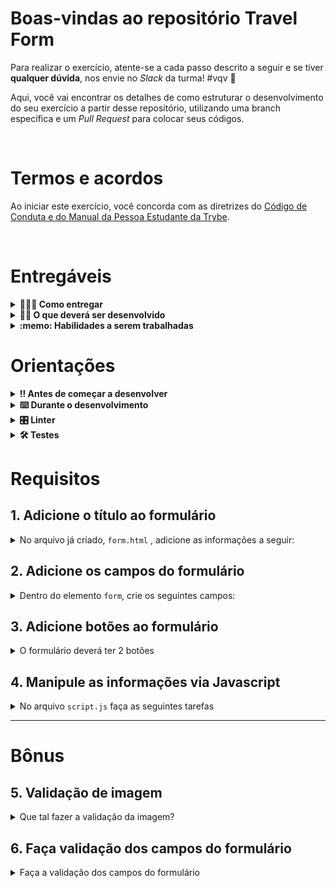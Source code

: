 # Boas-vindas ao repositório Travel Form

Para realizar o exercício, atente-se a cada passo descrito a seguir e se tiver **qualquer dúvida**, nos envie no _Slack_ da turma! #vqv 🚀

Aqui, você vai encontrar os detalhes de como estruturar o desenvolvimento do seu exercício a partir desse repositório, utilizando uma branch específica e um _Pull Request_ para colocar seus códigos.

<br />

# Termos e acordos

Ao iniciar este exercício, você concorda com as diretrizes do [Código de Conduta e do Manual da Pessoa Estudante da Trybe](https://app.betrybe.com/learn/student-manual/codigo-de-conduta-da-pessoa-estudante).

<br />

# Entregáveis

<details>
  <summary><strong>🤷🏽‍♀️ Como entregar</strong></summary><br />

Para entregar o seu exercício, você deverá criar um _Pull Request_ neste repositório.

Lembre-se que você pode consultar nosso conteúdo sobre [Git & GitHub](https://app.betrybe.com/learn/course/5e938f69-6e32-43b3-9685-c936530fd326/module/fc998c60-386e-46bc-83ca-4269beb17e17/section/fe827a71-3222-4b4d-a66f-ed98e09961af/day/1a530297-e176-4c79-8ed9-291ae2950540/lesson/2b2edce7-9c49-4907-92a2-aa571f823b79) e nosso [Blog - Git & GitHub](https://blog.betrybe.com/tecnologia/git-e-github/) sempre que precisar!

</details>

<details>
  <summary><strong>👨‍💻 O que deverá ser desenvolvido</strong></summary><br />

Neste exercício, iremos criar um formulário para concorrer a uma viagem.

Imagine você, uma pessoa desenvolvedora depois de formada, planejando as suas maravilhosas e merecidas férias.

Enquanto pesquisa roteiros você se depara com um anúncio do concurso Trybe Travel, que irá premiar com uma viagem totalmente paga e com várias opções de destino. Isso tudo para pessoa que desenvolver a melhor página com a proposta do concurso. Como você imagina que seria a página para concorrer a essa viagem?

Concorda que seria uma espécie de formulário?

💡Veja a seguir, um exemplo como pode ficar a aparência do exercício depois de pronto. Lembre-se de que você pode e deve ir além para deixá-lo com a sua cara e impressionar todas as pessoas!

![exemplo](/img/exemplo.png)

O seu Pull Request deverá conter obrigatoriamente os arquivos `forms.html` e `script.js` com sua devida lógica implementada.

- Não é necessário criar o arquivo `forms.html`, pois ele já está criado.  **Durante a resolução dos requisitos, crie o costume de adicionar IDs em elementos únicos e classes em elementos com comportamentos similares, pois isso facilitará muito sua vida como pessoa desenvolvedora.**

**De olho na dica 👀:**

- Para verificar em tempo real como está ficando seu formulário é só usar a extensão `live Server` no _VSCode_;

<br />
</details>

<details>
  <summary><strong>:memo: Habilidades a serem trabalhadas</strong></summary><br />

Neste exercício, verificamos se você é capaz de:

- Criar e manipular elementos HTML;

- Colocar em prática o uso do `preventDefault`;

- Desenvolver ainda mais o seu raciocínio lógico.

</details>

# Orientações

<details>
  <summary><strong>‼️ Antes de começar a desenvolver</strong></summary><br />

1. Clone o repositório

- Use o comando: `git clone git@github.com:tryber/sd-0x-exercise-travel-form`.
- Entre na pasta do repositório que você acabou de clonar:
  - `cd sd-0x-exercise-travel-form`

2. Instale as dependências

- `npm install`.

3. Crie uma branch a partir da branch `main`

- Verifique se você está na branch `main`
  - Exemplo: `git branch`
- Se não estiver, mude para a branch `main`
  - Exemplo: `git checkout main`
- Agora crie uma branch à qual você vai submeter os `commits` do seu exercício
  - Você deve criar uma branch no seguinte formato: `nome-sobrenome-nome-do-exercício`
  - Exemplo: `git checkout -b maria-soares-exercise-travel-form`

4. Crie na raiz do exercício os arquivos que você precisará desenvolver:

- Verifique que você está na raiz do exercício:
  - Exemplo: `pwd` -> o retorno vai ser algo tipo _/home/maria/code/**sd-0x-exercise-travel-form**_ no Linux ou _/Users/maria/code/**sd-0x-exercise-travel-form**_ no Mac.
- O arquivo HTML que você usará já foi criado, é o `form.html`.
- Crie os arquivos style.css para estilizar seu formulário:
  - Exemplo: `touch style.css`

5. Adicione as mudanças ao _stage_ do Git e faça um `commit`

- Verifique que as mudanças ainda não estão no _stage_:
  - Exemplo: `git status` (devem aparecer listados os novos arquivos em vermelho)
- Adicione o novo arquivo ao _stage_ do Git:
  - Exemplo:
    - `git add .` (adicionando todas as mudanças - _que estavam em vermelho_ - ao stage do Git)
    - `git status` (devem aparecer listados os arquivos em verde)
- Faça o `commit` inicial:
  - Exemplo:
    - `git commit -m 'iniciando o exercício. VAMOS COM TUDO :rocket:'` (fazendo o primeiro commit)
    - `git status` (deve aparecer uma mensagem, por exemplo: _nothing to commit_)

6. Adicione a sua branch com o novo `commit` ao repositório remoto

- Usando o exemplo anterior: `git push -u origin maria-soares-exercise-travel-form`

7. Crie um novo `Pull Request` _(PR)_

- Vá até a página de _Pull Requests_ do [repositório no GitHub](https://github.com/betrybe/sd-0x-exercise-travel-form/pulls)
  - Clique no botão verde _"New pull request"_
  - Clique na caixa de seleção _"Compare"_ e escolha a sua branch **com atenção**
- Coloque um título para o seu _Pull Request_
  - Exemplo: _"Cria tela de busca"_
- Clique no botão verde _"Create pull request"_


- Adicione uma descrição para o _Pull Request_, um título nítido que o identifique, e clique no botão verde _"Create pull request"_

 <img width="1335" alt="Exemplo de pull request" src="/img/pull_request-img.png">

- Volte até a [página de _Pull Requests_ do repositório](https://github.com/betrybe/sd-0x-exercise-travel-form/pulls) e confira que o seu _Pull Request_ está criado

</details>

<details>
  <summary><strong>⌨️ Durante o desenvolvimento</strong></summary><br />

Faça `commits` das alterações que você fizer no código regularmente, pois assim você garante visibilidade para o time da Trybe e treina essa prática para o mercado de trabalho 🙂;

- Lembre-se de sempre após um (ou alguns) `commits` atualizar o repositório remoto;
- Os comandos que você utilizará com mais frequência são:

  - `git status` _(para verificar o que está em vermelho - fora do stage - e o que está em verde - no stage)_;
  - `git add` _(para adicionar arquivos ao stage do Git)_;
  - `git commit` _(para criar um commit com os arquivos que estão no stage do Git)_;
  - `git push -u origin nome-da-branch` _(para enviar o commit para o repositório remoto na primeira vez que fizer o `push` de uma nova branch)_;
  - `git push` _(para enviar o commit para o repositório remoto após o passo anterior)_.

</details>

<details>
<summary><strong>🎛 Linter</strong></summary><br />

Para garantir a qualidade do código, vamos utilizar neste exercício o `ESLint`. Assim o código estará alinhado com as boas práticas de desenvolvimento, sendo mais legível e de fácil manutenção! Para poder rodar o `ESLint` certifique-se de ter executado o comando `npm install` dentro do repositório.

Para rodá-los localmente no repositório, execute os comandos abaixo:

```bash
npm run lint
```

Se a análise do `ESLint` encontrar problemas no seu código, tais problemas serão mostrados no seu terminal. Se não houver problema no seu código, nada será impresso no seu terminal.

Você pode também instalar o plugin do `ESLint` no `VSCode`. Para isso, basta fazer o download do [plugin `ESLint`](https://marketplace.visualstudio.com/items?itemName=dbaeumer.vscode-eslint) e instalá-lo.

Em caso de dúvidas, confira o material na plataforma sobre [ESLint e Stylelint](https://app.betrybe.com/learn/course/5e938f69-6e32-43b3-9685-c936530fd326/module/f04cdb21-382e-4588-8950-3b1a29afd2dd/section/3b1546b5-f7bc-40f7-a674-77b16c408756/lesson/0c9e8c0e-24c3-4526-ba6b-60d95913e022).

</details>

<details>
  <summary><strong>🛠 Testes</strong></summary><br />

⚠️**AVISO**: Muito cuidado com os nomes dos arquivos. Estes devem ser **exatamente iguais** a `forms.html` e `script.js`.

## Cypress

O Cypress é uma ferramenta de teste de front-end desenvolvida para a web.

Antes de utilizá-lo, certifique-se de ter executado o comando `npm install` dentro do projeto.

Você pode rodar o cypress localmente para verificar se seus requisitos estão passando. Para isso, execute um dos seguintes comandos:

Para executar os testes e vê-los rodando em uma janela de navegador:

```bash
npm run cypress:open
```

Após executar o comando acima, será aberta uma janela de navegador e então basta clicar no nome do arquivo de teste que quiser executar (project.spec.js).

Você também pode assistir a [este vídeo](https://vimeo.com/539240375/a116a166b9) 😉🎙

</details>

# Requisitos

## 1. Adicione o título ao formulário

<details>
  <summary>No arquivo já criado, <code>form.html</code> , adicione as informações a seguir:</summary><br>

- Adicione o título, que deverá ficar em uma tag `h1` e possuir o id `title`;
- O título deve ter o texto `Formulário Trybe Travel`;
- Crie a tag `form` que deve conter o id `main-form`.

**O que será testado:**

- O título deve ser uma tag `h1` e um id `title`;
- O conteúdo do título deve ser `Formulário Trybe Travel`;
- Existe um elemento `form` com o id `main-form`.

</details>

## 2. Adicione os campos do formulário

<details>
  <summary>Dentro do elemento <code>form</code>, crie os seguintes campos: </summary><br>

- Nome Completo:
  - Limitado entre 10 e 40 caracteres.
  - O input deve ter o id `fullName`.
- E-mail:
  - Limitado entre 10 e 50 caracteres.
  - O input deve ter o id `email`.
- Destino Preferido:
  - Deverá ter 4 opções: Cidade, Campo, Praia, Montanha.
  - Cada opção deverá ser um `input` do tipo `radio` tendo como atributo `name` o valor `'destinations'`.
- Por que você deveria ser a pessoa desenvolvedora a ganhar o concurso TrybeTrip?
  - Limite de 500 caracteres
  - O textarea deve ter o id `question`.
- Qual a melhor data para realizar sua viagem?
  - O input da data deve ficar abaixo do input anterior.
  - O input deve ter o id `date`.
- Gostaria de receber outras incríveis oportunidades oferecidas pela Trybe?
  - Crie input do tipo checkbox ao fim desta pergunta.
  - O input deve ter o id `promo`.
- Concordo que imagens das minhas férias poderão ser usadas na divulgação de concursos futuros.
  - Crie input do tipo checkbox ao fim desta frase.
  - O input deve ter o id `agreement`.

> **De olho na dica 👀:** Procure saber mais sobre as tags label e fieldset clicando nas documentações a seguir [label](https://developer.mozilla.org/pt-BR/docs/Web/HTML/Element/label) e [fieldset](https://developer.mozilla.org/pt-BR/docs/Web/HTML/Element/fieldset)

**O que será testado:**

- Existe um elemento com o id `fullName`;
- Existe um elemento com o id `email`;
- Existem quatro elementos com o name `destinations`;
- Existe um elemento com o id `question`'.
- Existe um elemento com o id `date`'.
- Existe um elemento com o id `promo`'.
- Existe um elemento com o id `agreement`'.

</details>

## 3. Adicione botões ao formulário

<details>
<summary>O formulário deverá ter 2 botões </summary><br>

- Crie um botão para enviar as informações preenchidas;
  - O botão deve ter o id `submit-btn`.
- Crie um botão para limpar as informações contidas nos campos.
  - O botão deve ter o id `clear-btn`.

**O que será testado:**

- Existem dois elementos com a tag `button`.
- Verifica se o texto do botão é `Enviar`.
- Existe um elemento com o id `submit-btn`.
- Verifica se o texto do botão é `Limpar`.
- Existe um elemento com o id `clear-btn`.

</details>

## 4. Manipule as informações via Javascript

<details>
<summary>No arquivo <code>script.js</code> faça as seguintes tarefas</summary>

- Interrompa o comportamento padrão do botão `submit` utilizando o método `preventDefault()`;
- Ao clicar no botão limpar, os campos devem ficar vazios.

  > **De olho na dica 👀:**  Vamos utilizar um pouco de Javascript. Para isso, crie o arquivo script.js e o referencie no seu arquivo HTML.

**O que será testado:**

- Ao clicar no botão enviar, as informações contidas nos inputs devem permanecer;
- Ao clicar no botão limpar, os campos devem ficar vazios.

</details>

---

# Bônus

## 5. Validação de imagem

<details>
<summary>Que tal fazer a validação da imagem?</summary>

A TrybeTrip precisa muito de fotos para divulgar seus concursos. Tendo isso em mente, faça com que somente quem autorizar o uso de imagens possa enviar suas informações.<br>

- Desabilite o botão `Enviar` caso o checkbox não esteja selecionado.
- Habilite o botão `Enviar` caso o checkbox seja selecionado.

**O que será testado:**

- Existe um elemento do tipo checkbox com o id agreement;
- O botão `Enviar` deve estar inicialmente desabilitado;
- O botão `Enviar` deve se tornar habilitado ao marcar o checkbox com id igual a agreement.

</details>

## 6. Faça validação dos campos do formulário

<details>
<summary>Faça a validação dos campos do formulário </summary><br>

- Faça a validação dos campos com limite de caracteres a seguir;
- O input Nome completo deve ter no mínimo 10 e no máximo 40 caracteres;
- O input E-mail deve ter no mínimo 10 e no máximo 50 caracteres;
- O textarea deve ter no mínimo 1 e no máximo 500 caracteres.

**O que será testado**</strong></summary><br>**

- O input `Nome completo` recebe no mínimo 10 e o máximo de 40 caracteres;
- O input `E-mail` recebe no mínimo 10 e o máximo de 50 caracteres;
- O `textarea` recebe no mínimo 1 o máximo de 500 caracteres.

</details>
